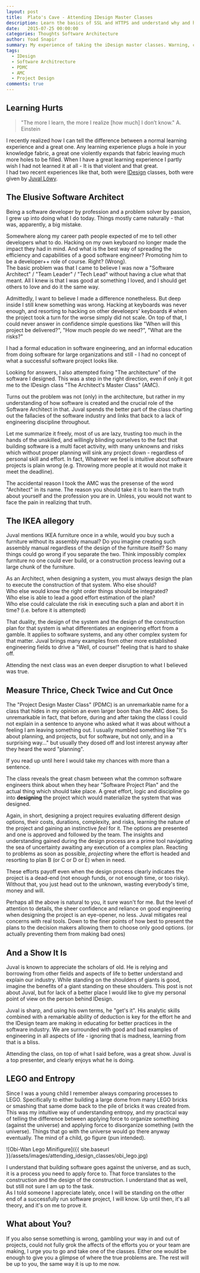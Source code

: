 ```yaml
---
layout: post
title:  Plato's Cave - Attending IDesign Master Classes
description: Learn the basics of SSL and HTTPS and understand why and how to configure your web server outside of IIS using HTTP.sys
date:   2015-07-25 00:00:00
categories: Thoughts Software Architecture
author: Yoad Snapir
summary: My experience of taking the iDesign master classes. Warning, contains some troubling truths.
tags:
  - IDesign
  - Software Architrecture
  - PDMC
  - AMC
  - Project Design
comments: true
---
```


## Learning Hurts ##

> "The more I learn, the more I realize [how much] I don’t know." A. Einstein

I recently realized how I can tell the difference between a normal learning experience and a great one. Any learning experience plugs a hole in your knowledge fabric, a great one violently expands that fabric leaving much more holes to be filled. When I have a great learning experience I partly wish I had not learned it at all - It is that violent and that great.  
I had two recent experiences like that, both were [IDesign][idesign] classes, both were given by [Juval Löwy][lowy].


## The Elusive Software Architect ##

Being a software developer by profession and a problem solver by passion, I grew up into doing what I do today. Things mostly came naturally - that was, apparently, a big mistake.

Somewhere along my career path people expected of me to tell other developers what to do. Hacking on my own keyboard no longer made the impact they had in mind. And what is the best way of spreading the efficiency and capabilities of a good software engineer? Promoting him to be a developer++ role of course. Right? (Wrong).  
The basic problem was that I came to believe I was now a "Software Architect" / "Team Leader" / "Tech Lead" without having a clue what that meant. All I knew is that I was good at something I loved, and I should get others to love and do it the same way.  

Admittedly, I want to believe I made a difference nonetheless. But deep inside I still knew something was wrong. Hacking at keyboards was never enough, and resorting to hacking on other develoeprs' keyboards ~~if~~ when the project took a turn for the worse simply did not scale. On top of that, I could never answer in confidence simple questions like "When will this project be delivered?", "How much people do we need?", "What are the risks?"

I had a formal education in software engineering, and an informal education from doing software for large organizations and still - I had no concept of what a successful software project looks like.

Looking for answers, I also attempted fixing "The architecture" of the software I designed. This was a step in the right direction, even if only it got me to the IDesign class "The Architect's Master Class" (AMC).

Turns out the problem was not (only) in the architecture, but rather in my understanding of how software is created and the crucial role of the Software Architect in that. Juval spends the better part of the class charting out the fallacies of the software industry and links that back to a lack of engineering discipline throughout.

Let me summarize it freely, most of us are lazy, trusting too much in the hands of the unskilled, and willingly blinding ourselves to the fact that building software is a multi facet activity, with many unknowns and risks which without proper planning will sink any project down - regardless of personal skill and effort. In fact, Whatever we feel is intuitive about software projects is plain wrong (e.g. Throwing more people at it would not make it meet the deadline).

The accidental reason I took the AMC was the presense of the word "Architect" in its name. The reason you should take it is to learn the truth about yourself and the profession you are in. Unless, you would not want to face the pain in realizing that truth.

## The IKEA allegory ##

Juval mentions IKEA furniture once in a while, would you buy such a furniture without its assembly manual? Do you imagine creating such assembly manual regardless of the design of the furniture itself? So many things could go wrong if you separate the two. Think impossibly complex furniture no one could ever build, or a construction process leaving out a large chunk of the furniture.

As an Architect, when designing a system, you must always design the plan to execute the construction of that system. Who else should?  
Who else would know the right order things should be integrated?  
Who else is able to lead a good effort estimation of the plan?  
Who else could calculate the risk in executing such a plan and abort it in time? (i.e. before it is attempted)

That duality, the design of the system and the design of the construction plan for that system is what differentiates an engineering effort from a gamble. It applies to software systems, and any other complex system for that matter. Juval brings many examples from other more established engineering fields to drive a "Well, of course!" feeling that is hard to shake off.

Attending the next class was an even deeper disruption to what I believed was true.

## Measure Thrice, Check Twice and Cut Once ##

The "Project Design Master Class" (PDMC) is an unremarkable name for a class that hides in my opinion an even larger boon than the AMC does. So unremarkable in fact, that before, during and after taking the class I could not explain in a sentence to anyone who asked what it was about without a feeling I am leaving something out. I usually mumbled something like "It's about planning, and projects, but for software, but not only, and in a surprising way..." but usually they dosed off and lost interest anyway after they heard the word "planning".

If you read up until here I would take my chances with more than a sentence.

The class reveals the great chasm between what the common software engineers think about when they hear "Software Project Plan" and the actual thing which should take place. A great effort, logic and discipline go into **designing** the project which would materialize the system that was designed.

Again, in short, designing a project requires evaluating different design options, their costs, durations, complexity, and risks, learning the nature of the project and gaining an instinctive *feel* for it. The options are presented and one is approved and followed by the team. The insights and understanding gained during the design process are a prime tool navigating the sea of uncertainty awaiting any execution of a complex plan. Reacting to problems as soon as possible, *projecting* where the effort is headed and resorting to plan B (or C or D or E) when in need.

These efforts payoff even when the design process clearly indicates the project is a dead-end (not enough funds, or not enough time, or too risky). Without that, you just head out to the unknown, wasting everybody's time, money and will.

Perhaps all the above is natural to you, it sure wasn't for me. But the level of attention to details, the sheer confidence and reliance on good engineering when designing the project is an eye-opener, no less. Juval mitigates real concerns with real tools. Down to the finer points of how best to present the plans to the decision makers allowing them to choose only good options. (or actually preventing them from making bad ones)

## And a Show It Is ##

Juval is known to appreciate the scholars of old. He is relying and borrowing from other fields and aspects of life to better understand and explain our industry. While standing on the shoulders of giants is good, imagine the benefits of a giant standing on these shoulders. This post is not about Juval, but for lack of a better place I would like to give my personal point of view on the person behind IDesign.

Juval is sharp, and using his own terms, he "get's it". His analytic skills combined with a remarkable ability of deduction is key for the effort he and the IDesign team are making in educating for better practices in the software industry. We are surrounded with good and bad examples of engineering in all aspects of life - ignoring that is madness, learning from that is a bliss.

Attending the class, on top of what I said before, was a great show. Juval is a top presenter, and clearly enjoys what he is doing.

## LEGO and Entropy ##

Since I was a young child I remember always comparing processes to LEGO. Specifically to either building a large dome from many LEGO bricks or smashing that same dome back to the pile of bricks it was created from.  This was my intuitive way of understanding entropy, and my practical way of telling the difference between applying force to organize something (against the universe) and applying force to disorganize something (with the universe). Things that go with the universe would go there anyway eventually. The mind of a child, go figure (pun intended).

![Obi-Wan Lego Minifigure]({{ site.baseurl }}/assets/images/attending_idesign_classes/obi_lego.jpg)

I understand that building software goes against the universe, and as such, it is a process you need to apply force to. That force translates to the construction and the design of the construction. I understand that as well, but still not sure I am up to the task.  
As I told someone I appreciate lately, once I will be standing on the other end of a successfully run software project, I will know. Up until then, it's all theory, and it's on me to prove it.

## What about You? ##

If you also sense something is wrong, gambling your way in and out of projects, could not fully grok the affects of the efforts you or your team are making, I urge you to go and take one of the classes. Either one would be enough to give you a glimpse of where the true problems are. The rest will be up to you, the same way it is up to me now.

[idesign]: http://www.idesign.net/
[lowy]: http://www.idesign.net/About#Lowy